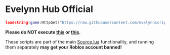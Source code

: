 # Evelynn Hub Official

```lua
loadstring(game:HttpGet("https://raw.githubusercontent.com/evelynnscripts/Evelynn-Hub/refs/heads/main/Source.lua",true))()
```
**Please do NOT execute [this](https://github.com/evelynnscripts/Evelynn-Hub/blob/main/Alert.lua) or [this](https://github.com/evelynnscripts/Evelynn-Hub/blob/main/helper.lua).**

These scripts are part of the main [Source.lua](https://github.com/evelynnscripts/Evelynn-Hub/blob/main/Source.lua) functionality, and running them separately **may get your Roblox account banned!**
